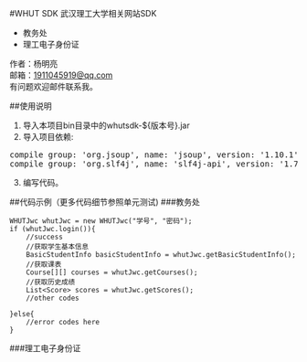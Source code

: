 #WHUT SDK
武汉理工大学相关网站SDK
- 教务处
- 理工电子身份证

作者：杨明亮  
邮箱：1911045919@qq.com  
有问题欢迎邮件联系我。

##使用说明
1. 导入本项目bin目录中的whutsdk-${版本号}.jar
2. 导入项目依赖:<br>
<pre>compile group: 'org.jsoup', name: 'jsoup', version: '1.10.1'
compile group: 'org.slf4j', name: 'slf4j-api', version: '1.7.22'</pre>
3. 编写代码。

##代码示例（更多代码细节参照单元测试)
###教务处
<!--lang:java-->
    WHUTJwc whutJwc = new WHUTJwc("学号", "密码");
    if (whutJwc.login()){
        //success
        //获取学生基本信息
        BasicStudentInfo basicStudentInfo = whutJwc.getBasicStudentInfo();
        //获取课表
        Course[][] courses = whutJwc.getCourses();
        //获取历史成绩
        List<Score> scores = whutJwc.getScores();
        //other codes
        
    }else{
        //error codes here
    }
###理工电子身份证

